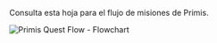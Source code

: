 Consulta esta hoja para el flujo de misiones de Primis.

![Primis Quest Flow - Flowchart](https://user-images.githubusercontent.com/13719743/212953877-f434084a-7489-4184-949d-c3c8eb6c15bd.png)